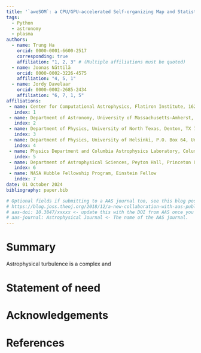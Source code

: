 ```yaml
---
title: '`aweSOM`: a CPU/GPU-accelerated Self-organizing Map and Statistically Combined Ensemble framework for Machine-learning Clustering Analysis'
tags:
  - Python
  - astronomy
  - plasma
authors:
  - name: Trung Ha
    orcid: 0000-0001-6600-2517
    corresponding: true
    affiliation: "1, 2, 3" # (Multiple affiliations must be quoted)
  - name: Joonas Nättilä
    orcid: 0000-0002-3226-4575
    affiliation: "4, 5, 1"
  - name: Jordy Davelaar
    orcid: 0000-0002-2685-2434
    affiliation: "6, 7, 1, 5"
affiliations:
 - name: Center for Computational Astrophysics, Flatiron Institute, 162 Fifth Avenue, New York, NY 10010, USA
   index: 1
 - name: Department of Astronomy, University of Massachusetts-Amherst, Amherst, MA 01003, USA
   index: 2
 - name: Department of Physics, University of North Texas, Denton, TX 76203, USA
   index: 3
 - name: Department of Physics, University of Helsinki, P.O. Box 64, University of Helsinki, FI-00014, Finland
   index: 4
 - name: Physics Department and Columbia Astrophysics Laboratory, Columbia University, 538 West 120th Street, New York, NY 10027, USA
   index: 5
 - name: Department of Astrophysical Sciences, Peyton Hall, Princeton University, Princeton, NJ 08544, USA
   index: 6
 - name: NASA Hubble Fellowship Program, Einstein Fellow
   index: 7
date: 01 October 2024
bibliography: paper.bib

# Optional fields if submitting to a AAS journal too, see this blog post:
# https://blog.joss.theoj.org/2018/12/a-new-collaboration-with-aas-publishing
# aas-doi: 10.3847/xxxxx <- update this with the DOI from AAS once you know it.
# aas-journal: Astrophysical Journal <- The name of the AAS journal.
---
```


# Summary

Astrophysical turbulence is a complex and 

<!-- While astronomers often assume that exoplanets are perfect spheres when analyzing observations, the subset of these distant worlds that are subject to strong tidal forces and/or rapid rotations are expected to be distinctly ellipsoidal or even triaxial. Since a planet’s response to these forces is determined in part by its interior structure, measurements of an exoplanet’s deviations from spherical symmetry can lead to powerful insights into its composition and surrounding environment. These shape deformations will imprint themselves on a planet’s phase curve and transit lightcurve and cause small (1s-100s of parts per million) deviations from their spherical-planet counterparts. Until recently, these deviations were undetectable in typical real-world datasets due to limitations in photometric precision. Now, however, current and soon-to-come-online facilities such as JWST will routinely deliver observations that warrant the consideration of more complex models. To this end we present `squishyplanet`, a `JAX`-based Python package that implements an extension of the polynomial limb-darkened transit model presented in @alfm to non-spherical (triaxial) planets, as well as routines for modeling reflection and emission phase curves. -->


# Statement of need

<!-- The study of exoplanets, or planets that orbit stars beyond the sun, is a major focus of the astronomy community. Many of these studies center on the analysis of time series photometric (or spectroscopic) observations collected when a planet happens to pass through the line of sight between an observer and its host star. By modeling the fraction of starlight intercepted by the coincident planet, astronomers can deduce basic properties of the system such as the planet's relative size, its orbital period, and its orbital inclination.

The past 20 years have seen extensive work both on theoretical model development and computationally efficient implementations of these models. Notable examples include @mandel_agol, @batman, and @exoplanet, though many other examples can be found. Though each of these packages make different choices, the majority of them (with notable exceptions, including @ellc[^1]) do share one common assumption: the planet under examination is a perfect sphere.

This is both a reasonable and immensely practical assumption. It is reasonable because firstly, a substantial fraction of planets, especially rocky planets, are likely quite close to perfect spheres (Earth's equatorial radius is only 43 km greater than its polar radius, a difference of 0.3%). Secondly, at the precision of most survey datasets (e.g. *Kepler* and *TESS*), even substantially flattened planets would be nearly indistinguishable from a spherical planet with the same on-sky projected area [@zhu2014]. It is practical since, somewhat miraculously, this assumption enables an analytic solution for the amount of flux blocked by the planet at each timestep. This is true even if the intensity of the stellar surface varies radially according to a nearly arbitrarily complex polynomial [@alfm].

However, for a small but growing number of datasets and targets, the reasonableness of this assumption will break down and lead to biased results. Many gas giant planets, in particular, are expected to be distinctly oblate or triaxial, either due to the effects of tidal deformation or rapid rotation [@barnes2003]. Looking within our own solar system, Jupiter and Saturn have oblateness values of roughly 0.06 and 0.1, respectively, due to their fast spins.

To illustrate the effects of shape deformation on a lightcurve, consider \autoref{fig:example}, which shows a selection of differences between time series generated under the assumption of a spherical planet and those generated assuming a planet with Saturn-like flattening. Depending on the obliquity, precession, impact parameter, and whether the planet is tidally locked, we can generate a wide variety of residual lightcurves. In some cases the deviations from a spherical planet occur almost exclusively in the ingress and egress phases of the transit, while others evolve throughout the transit. Some residual curves are mirrored about the transit midpoint, though in general, they will not always be symmetric [@carter_winn_empirical].

![A sampling of differences between transits of spherical and non-spherical planets. A more complete description of how each of these curves were generated can be found in the [online documentation](https://github.com/ben-cassese/squishyplanet/blob/main/joss/figure.py).\label{fig:example}](deviations.png)

The amplitudes of these effects are quite small compared to the full depth of the transit, but could be detectable with a facility such as JWST, which is capable of a white-light precision of a few 10s of ppm [@ERS_prism].

We leave a detailed description of the mathematics and a corresponding series of visualizations for the online documentation. There we also include confirmation that our implementation, when modeling the limiting case of a spherical planet, agrees with previous well-tested models even for high-order polynomial limb darkening laws. More specifically, we show that that lightcurves of spherical planets generated with `squishyplanet` deviate by no more than 100 ppb from those generated with  `jaxoplanet` [@jaxoplanet], the `JAX`-based rewrite of the popular transit modeling package `exoplanet` [@exoplanet] that also implements the arbitrary-order polynomial limb darkening algorithm presented in @alfm. Finally, we demonstrate `squishyplanet`'s limited support for phase curve modeling. 

We hope that a publicly-available, well-documented, and highly accurate model for non-spherical transiting exoplanets will enable thorough studies of planets' shapes and lead to more data-informed constraints on their interior structures.

[^1]: Though `ellc`, and `squishyplanet` share the same goal of modeling transits of non-spherical planets, they differ in a few key ways. First, `ellc` requires users to select from a set of predefined limb darkening laws, while `squishyplanet` allows for any law that can be cast as a polynomial (e.g. high-order approximations to grid-based models). Second, `ellc` allows for gravity-deformed stars, while `squishyplanet` always models the central star as a sphere and restricts triaxial deformations to the planet only. Third, `ellc` allows users to model radial velocity curves, including the Rossiter-McLaughlin effect, while `squishyplanet` is focused on lightcurve modeling only. In terms of implementation, `ellc` is written in Fortran and wrapped in Python, while `squishyplanet` is written in Python/`JAX`. Also, `ellc` integrates the flux blocked by the planet via 2D numerical integration, while `squishyplanet` uses a 1D numerical integration scheme. We believe that these tools will be complementary and that users will benefit from having both available. -->


# Acknowledgements
<!-- 
`squishyplanet` relies on `quadax` [@quadax], an open-source library for numerical quadrature and integration in `JAX`. `squishyplanet` also uses the Kepler's equation solver from `jaxoplanet` [@jaxoplanet] and the finite exposure time correction from `starry` [@starry]. `squishyplanet` is built with the `JAX` library [@jax]. We thank the developers of these packages for their work and for making their code available to the community. -->

# References
